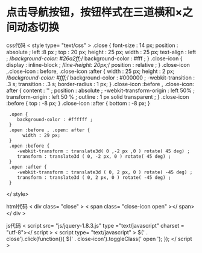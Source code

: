 # 点击导航按钮，按钮样式在三道横和×之间动态切换

css代码
< style type= "text/css" >
     .close {
        font-size : 14 px;
        position : absolute ;
        left :8 px ;
        top : 20 px;
        height : 25 px;
        width : 25 px;
        text-align : left ;
        /*background-color: #26a2ff;*/
        background-color : #fff ;
     }
     .close-icon {
          display : inline-block ;
        /*line-height: 20px;*/
        position : relative ;
     }
      .close-icon ,.close-icon : before, .close-icon :after {
        width : 25 px;
        height : 2 px;
        /*background-color: #fff;*/
       background-color : #000000 ;
        -webkit-transition : .3 s;
        transition : .3 s;
        border-radius : 1 px;
     }
       .close-icon :before , .close-icon: after {
           content : '' ;
        position : absolute ;
        -webkit-transform-origin : left 50% ;
        transform-origin : left 50 % ;
        outline : 1 px solid transparent ;
     }
     .close-icon :before {
        top : -8 px;
     }
     .close-icon :after {
          bottom : -8 px;
     }

     .open {
        background-color : #ffffff ;
     }
     .open :before , .open: after {
          width : 29 px;
     }
     .open :before {
        -webkit-transform : translate3d( 0 ,-2 px ,0 ) rotate( 45 deg) ;
        transform : translate3d ( 0, -2 px, 0 ) rotate( 45 deg) ;
     }
     .open :after {
        -webkit-transform : translate3d ( 0, 2 px, 0 ) rotate( -45 deg) ;
        transform : translate3d ( 0, 2 px, 0 ) rotate( -45 deg) ;
     }
 </ style>
 
 
html代码
< div class= "close" >
    < span class= "close-icon open" ></ span>
</ div >

js代码
< script src= "js/jquery-1.8.3.js" type ="text/javascript" charset = "utf-8"></ script >
< script type= "text/javascript" >
      $(' . close').click(function(){
           $(' . close-icon').toggleClass(' open ');
      });
</ script >
